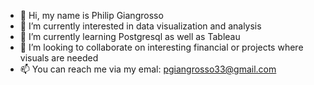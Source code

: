- 👋 Hi, my name is Philip Giangrosso 
- 👀 I’m currently interested in data visualization and analysis   
- 🌱 I’m currently learning Postgresql as well as Tableau 
- 💞️ I’m looking to collaborate on interesting financial or projects where visuals are needed
- 📫 You can reach me via my emal: pgiangrosso33@gmail.com

<!---
sirPG/sirPG is a ✨ special ✨ repository because its `README.md` (this file) appears on your GitHub profile.
You can click the Preview link to take a look at your changes.
--->
